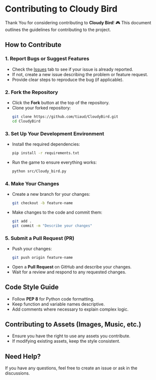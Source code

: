 # **Contributing to Cloudy Bird**  

Thank You for considering contributing to **Cloudy Bird**! 🎮 This document outlines the guidelines for contributing to the project.  

## **How to Contribute**  

### **1. Report Bugs or Suggest Features**  
- Check the [Issues](https://github.com/**yourusername**/CloudyBird/issues) tab to see if your issue is already reported.  
- If not, create a new issue describing the problem or feature request.  
- Provide clear steps to reproduce the bug (if applicable).  

### **2. Fork the Repository**  
- Click the **Fork** button at the top of the repository.  
- Clone your forked repository:  
  ```bash
  git clone https://github.com/tiaud/CloudyBird.git
  cd CloudyBird
  ```

### **3. Set Up Your Development Environment**  
- Install the required dependencies:  
  ```bash
  pip install -r requirements.txt
  ```
- Run the game to ensure everything works:  
  ```bash
  python src/Cloudy_bird.py
  ```

### **4. Make Your Changes**  
- Create a new branch for your changes:  
  ```bash
  git checkout -b feature-name
  ```
- Make changes to the code and commit them:  
  ```bash
  git add .
  git commit -m "Describe your changes"
  ```

### **5. Submit a Pull Request (PR)**  
- Push your changes:  
  ```bash
  git push origin feature-name
  ```
- Open a **Pull Request** on GitHub and describe your changes.  
- Wait for a review and respond to any requested changes.  

## **Code Style Guide**  
- Follow **PEP 8** for Python code formatting.  
- Keep function and variable names descriptive.  
- Add comments where necessary to explain complex logic.  

## **Contributing to Assets (Images, Music, etc.)**  
- Ensure you have the right to use any assets you contribute.  
- If modifying existing assets, keep the style consistent.  

## **Need Help?**  
If you have any questions, feel free to create an issue or ask in the discussions.
